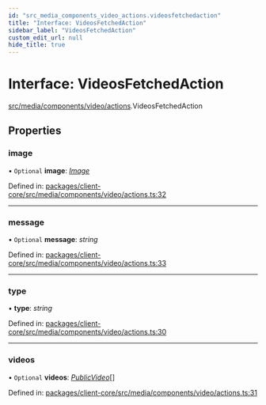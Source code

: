 ```yaml
---
id: "src_media_components_video_actions.videosfetchedaction"
title: "Interface: VideosFetchedAction"
sidebar_label: "VideosFetchedAction"
custom_edit_url: null
hide_title: true
---
```


# Interface: VideosFetchedAction

[src/media/components/video/actions](../modules/src_media_components_video_actions.md).VideosFetchedAction

## Properties

### image

• `Optional` **image**: [*Image*](src_media_components_video_actions.image.md)

Defined in: [packages/client-core/src/media/components/video/actions.ts:32](https://github.com/xr3ngine/xr3ngine/blob/2d83606b6/packages/client-core/src/media/components/video/actions.ts#L32)

___

### message

• `Optional` **message**: *string*

Defined in: [packages/client-core/src/media/components/video/actions.ts:33](https://github.com/xr3ngine/xr3ngine/blob/2d83606b6/packages/client-core/src/media/components/video/actions.ts#L33)

___

### type

• **type**: *string*

Defined in: [packages/client-core/src/media/components/video/actions.ts:30](https://github.com/xr3ngine/xr3ngine/blob/2d83606b6/packages/client-core/src/media/components/video/actions.ts#L30)

___

### videos

• `Optional` **videos**: [*PublicVideo*](src_media_components_video_actions.publicvideo.md)[]

Defined in: [packages/client-core/src/media/components/video/actions.ts:31](https://github.com/xr3ngine/xr3ngine/blob/2d83606b6/packages/client-core/src/media/components/video/actions.ts#L31)
